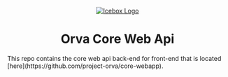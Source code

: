 <p align="center">
  <a href="" rel="noopener">
 <img src="https://avatars2.githubusercontent.com/u/53947571?s=200&v=4"  alt="Icebox Logo"></a>
</p>

<h1 align="center">Orva Core Web Api</h1>
This repo contains the core web api back-end for front-end that is located [here](https://github.com/project-orva/core-webapp).